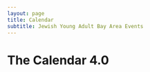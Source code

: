```yaml
---
layout: page
title: Calendar
subtitle: Jewish Young Adult Bay Area Events
---
```


<link rel='stylesheet' href='/css/fullcalendar.css' />
<script src='/js/jquery.min.js'></script>
<script src='/js/moment.js'></script>
<script src='/js/fullcalendar.js'></script>
<script type='text/javascript' src='/js/gcal.js'></script>
<link href='https://bootswatch.com/3/paper/bootstrap.min.css' rel='stylesheet' />


<script>
  $(function() {
    $('#calendar').fullCalendar({
      header: {
        left: 'prev,next today',
        center: 'title',
        right: 'month,listWeek'
      },
      themeSystem: 'bootstrap3',
      displayEventTime: true,
      eventLimit: true,
      height: 800,
      defaultView: 'month',
      googleCalendarApiKey: 'AIzaSyAFJI5E7tJ3y143JM3ZWrzTWlScQxNQntg',
      events: 'bsp4pl7nrmbt1merbkuehqluj4@group.calendar.google.com',
      eventClick: function(event) {
        window.open(event.url, '_blank', 'width=700,height=600');
        return false;
      }
    });
    if($( document ).width() < 700){
       $('#calendar').fullCalendar('changeView', 'listWeek');
    }
  });
</script>

<div id='calendar'></div>

# The Calendar 4.0
